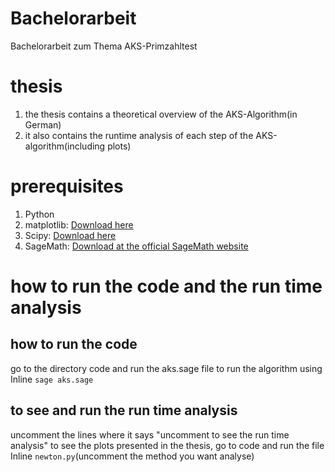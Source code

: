 # Bachelorarbeit
Bachelorarbeit zum Thema AKS-Primzahltest

# thesis 
1. the thesis contains a theoretical overview of the AKS-Algorithm(in German) 
2. it also contains the runtime analysis of each step of the AKS-algorithm(including plots)


# prerequisites
1. Python
2. matplotlib: [Download here](https://matplotlib.org/tutorials/index.html)
3. Scipy: [Download here](https://www.scipy.org/)
2. SageMath: [Download at the official SageMath website](https://www.sagemath.org/)

# how to run the code and the run time analysis 
## how to run the code
go to the directory code and run the aks.sage file to run the algorithm using Inline `sage aks.sage`
## to see and run the run time analysis
uncomment the lines where it says "uncomment to see the run time analysis"
to see the plots presented in the thesis, go to code and run the file Inline `newton.py`(uncomment the method you want analyse)   
